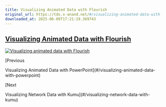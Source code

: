 ```yaml
---
title: Visualizing Animated Data with Flourish
original_url: https://tds.s-anand.net/#/visualizing-animated-data-with-flourish?id=visualizing-animated-data-with-flourish
downloaded_at: 2025-06-09T17:21:19.369743
---
```

[Visualizing Animated Data with Flourish](#/visualizing-animated-data-with-flourish?id=visualizing-animated-data-with-flourish)
-------------------------------------------------------------------------------------------------------------------------------

[![Visualizing animated data with Flourish](https://i.ytimg.com/vi_webp/JrnIu5Bm8i4/sddefault.webp)](https://youtu.be/JrnIu5Bm8i4)

[Previous

Visualizing Animated Data with PowerPoint](#/visualizing-animated-data-with-powerpoint)

[Next

Visualizing Network Data with Kumu](#/visualizing-network-data-with-kumu)